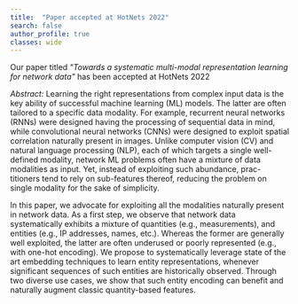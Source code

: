 ```yaml
---
title:  "Paper accepted at HotNets 2022"
search: false
author_profile: true
classes: wide
---
```


Our paper titled *"Towards a systematic multi-modal representation learning for network data"* has been accepted at HotNets 2022

*Abstract:* Learning the right representations from complex input data is the key ability of successful machine learning (ML) models. The latter are often tailored to a specific data modality. For example, recurrent neural networks (RNNs) were designed having the processing of sequential data in mind, while convolutional neural networks (CNNs) were designed to exploit spatial correlation naturally present in images. Unlike computer vision (CV) and natural language processing (NLP), each of which targets a single well-defined modality, network ML problems often have a mixture of data modalities as input. Yet, instead of exploiting such abundance, prac- titioners tend to rely on sub-features thereof, reducing the problem on single modality for the sake of simplicity.

In this paper, we advocate for exploiting all the modalities naturally present in network data. As a first step, we observe that network data systematically exhibits a mixture of quantities (e.g., measurements), and entities (e.g., IP addresses, names, etc.). Whereas the former are generally well exploited, the latter are often underused or poorly represented (e.g., with one-hot encoding). We propose to systematically leverage state of the art embedding techniques to learn entity representations, whenever significant sequences of such entities are historically observed. Through two diverse use cases, we show that such entity encoding can benefit and naturally augment classic quantity-based features.